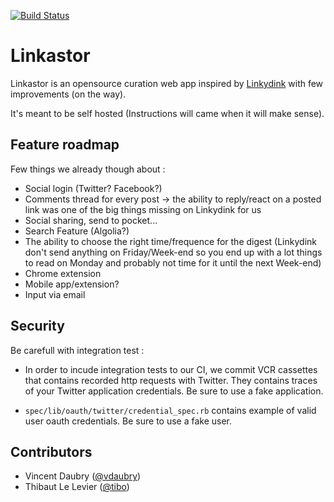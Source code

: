 [![Build Status](https://semaphoreci.com/api/v1/projects/9c32c634-c898-4c9f-bd5b-dc8f4aada610/397817/badge.svg)](https://semaphoreci.com/vdaubry/linkastor)      

# Linkastor

Linkastor is an opensource curation web app inspired by [Linkydink](http://linkydink.io/) with few improvements (on the way).

It's meant to be self hosted (Instructions will came when it will make sense).

## Feature roadmap 

Few things we already though about :
- Social login (Twitter? Facebook?)
- Comments thread for every post -> the ability to reply/react on a posted link was one of the big things missing on Linkydink for us
- Social sharing, send to pocket...
- Search Feature (Algolia?)
- The ability to choose the right time/frequence for the digest (Linkydink don't send anything on Friday/Week-end so you end up with a lot things to read on Monday and probably not time for it until the next Week-end)
- Chrome extension
- Mobile app/extension?
- Input via email

## Security

Be carefull with integration test :
- In order to incude integration tests to our CI, we commit VCR cassettes that contains recorded http requests with Twitter. They contains traces of your Twitter application credentials. Be sure to use a fake application.

- ```spec/lib/oauth/twitter/credential_spec.rb``` contains example of valid user oauth credentials. Be sure to use a fake user.

## Contributors

- Vincent Daubry ([@vdaubry](http://github.com/vdaubry))
- Thibaut Le Levier ([@tibo](http://github.com/tibo))
